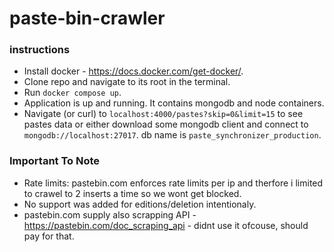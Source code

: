 # paste-bin-crawler

### instructions
- Install docker - https://docs.docker.com/get-docker/.
- Clone repo and navigate to its root in the terminal.
- Run ``` docker compose up ```.
- Application is up and running. It contains mongodb and node containers.
- Navigate (or curl) to ```localhost:4000/pastes?skip=0&limit=15``` to see pastes data or either download some mongodb client and connect to ```mongodb://localhost:27017```. db name is ```paste_synchronizer_production```.

### Important To Note
- Rate limits: pastebin.com enforces rate limits per ip and therfore i limited to crawel to 2 inserts a time so we wont get blocked.
- No support was added for editions/deletion intentionaly.
- pastebin.com supply also scrapping API - https://pastebin.com/doc_scraping_api - didnt use it ofcouse, should pay for that.



